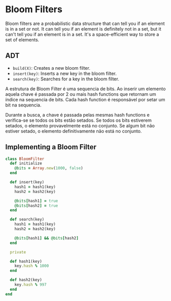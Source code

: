 # Bloom Filters

Bloom filters are a probabilistic data structure that can tell you if an element is in a set or not. It can tell you if
an element is definitely not in a set, but it can't tell you if an element is in a set. It's a space-efficient way to
store a set of elements.

## ADT

- `build(X)`: Creates a new bloom filter.
- `insert(key)`: Inserts a new key in the bloom filter.
- `search(key)`: Searches for a key in the bloom filter.

A estrutura de Bloom Filter é uma sequencia de bits. Ao inserir um elemento aquela chave é passada por 2 ou mais hash
functions que retornam um índice na sequencia de bits. Cada hash function é responsável por setar um bit na sequencia.

Durante a busca, a chave é passada pelas mesmas hash functions e verifica-se se todos os bits estão setados. Se todos os
bits estiverem setados, o elemento provavelmente está no conjunto. Se algum bit não estiver setado, o elemento
definitivamente não está no conjunto.


## Implementing a Bloom Filter

```rb
class BloomFilter
  def initialize
    @bits = Array.new(1000, false)
  end

  def insert(key)
    hash1 = hash1(key)
    hash2 = hash2(key)

    @bits[hash1] = true
    @bits[hash2] = true
  end

  def search(key)
    hash1 = hash1(key)
    hash2 = hash2(key)

    @bits[hash1] && @bits[hash2]
  end

  private

  def hash1(key)
    key.hash % 1000
  end

  def hash2(key)
    key.hash % 997
  end
end
```
